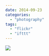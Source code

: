 ```yaml
---
date: 2014-09-23
categories: 
  - "photography"
tags: 
  - "flickr"
  - "ifttt"
---
```


![](https://farm3.staticflickr.com/2942/15324143311_1491a0dfc8_b.jpg)
